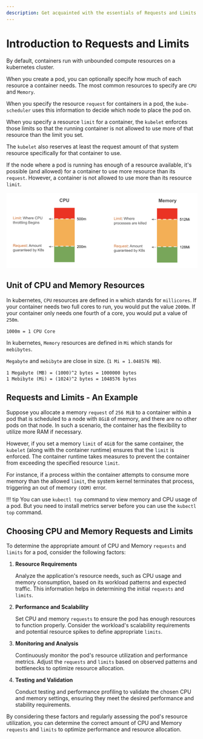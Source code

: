 ```yaml
---
description: Get acquainted with the essentials of Requests and Limits in Kubernetes. Learn how to allocate and manage computing resources effectively.
---
```



# Introduction to Requests and Limits

By default, containers run with unbounded compute resources on a kubernetes cluster.

When you create a pod, you can optionally specify how much of each resource a container needs. The most common resources to specify are `CPU` and `Memory`.

When you specify the resource `request` for containers in a pod, the `kube-scheduler` uses this information to decide which node to place the pod on.

When you specify a resource `limit` for a container, the `kubelet` enforces those limits so that the running container is not allowed to use more of that resource than the limit you set.

The `kubelet` also reserves at least the request amount of that system resource specifically for that container to use.

If the node where a pod is running has enough of a resource available, it's possible (and allowed) for a container to use more resource than its `request`. However, a container is not allowed to use more than its resource `limit`.

<p align="left">
    <img src="../../../../assets/eks-course-images/requests-and-limits/requests-and-limits.png" alt="Requests and Limits in Kubernetes" width="600" />
</p>


## Unit of CPU and Memory Resources

In kubernetes, `CPU` resources are defined in `m` which stands for `millicores`. If your container needs two full cores to run, you would put the value `2000m`. If your container only needs one fourth of a core, you would put a value of `250m`.

```
1000m = 1 CPU Core
```

In kubernetes, `Memory` resources are defined in `Mi` which stands for `mebibytes`. 

`Megabyte` and `mebibyte` are close in size. (`1 Mi = 1.048576 MB`).

```
1 Megabyte (MB) = (1000)^2 bytes = 1000000 bytes
1 Mebibyte (Mi) = (1024)^2 bytes = 1048576 bytes
```


## Requests and Limits - An Example

Suppose you allocate a memory `request` of `256 MiB` to a container within a pod that is scheduled to a node with `8GiB` of memory, and there are no other pods on that node. In such a scenario, the container has the flexibility to utilize more RAM if necessary.

However, if you set a memory `limit` of `4GiB` for the same container, the `kubelet` (along with the container runtime) ensures that the `limit` is enforced. The container runtime takes measures to prevent the container from exceeding the specified resource `limit`.

For instance, if a process within the container attempts to consume more memory than the allowed `limit`, the system kernel terminates that process, triggering an out of memory `(OOM)` error.

!!! tip
    You can use `kubectl top` command to view memory and CPU usage of a pod. But you need to install metrics server before you can use the `kubectl top` command.



## Choosing CPU and Memory Requests and Limits

To determine the appropriate amount of CPU and Memory `requests` and `limits` for a pod, consider the following factors:

1. **Resource Requirements**

    Analyze the application's resource needs, such as CPU usage and memory consumption, based on its workload patterns and expected traffic. This information helps in determining the initial `requests` and `limits`.

2. **Performance and Scalability**

    Set CPU and memory `requests` to ensure the pod has enough resources to function properly. Consider the workload's scalability requirements and potential resource spikes to define appropriate `limits`.

3. **Monitoring and Analysis**

    Continuously monitor the pod's resource utilization and performance metrics. Adjust the `requests` and `limits` based on observed patterns and bottlenecks to optimize resource allocation.

4. **Testing and Validation**

    Conduct testing and performance profiling to validate the chosen CPU and memory settings, ensuring they meet the desired performance and stability requirements.

By considering these factors and regularly assessing the pod's resource utilization, you can determine the correct amount of CPU and Memory `requests` and `limits` to optimize performance and resource allocation.